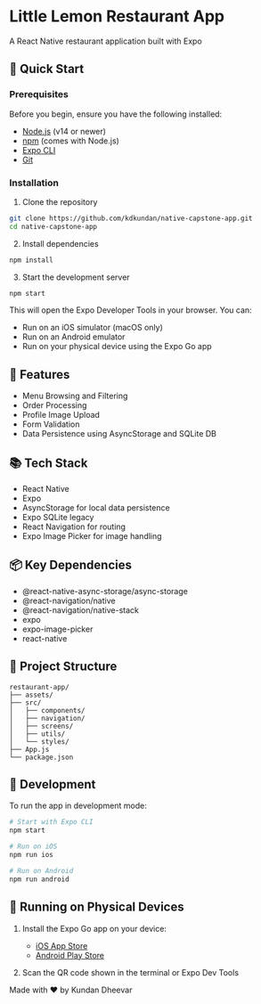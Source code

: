 # Little Lemon Restaurant App

A React Native restaurant application built with Expo

## 🚀 Quick Start

### Prerequisites

Before you begin, ensure you have the following installed:

- [Node.js](https://nodejs.org/) (v14 or newer)
- [npm](https://www.npmjs.com/) (comes with Node.js)
- [Expo CLI](https://docs.expo.dev/get-started/installation/)
- [Git](https://git-scm.com/)

### Installation

1. Clone the repository

```bash
git clone https://github.com/kdkundan/native-capstone-app.git
cd native-capstone-app
```

2. Install dependencies

```bash
npm install
```

3. Start the development server

```bash
npm start
```

This will open the Expo Developer Tools in your browser. You can:

- Run on an iOS simulator (macOS only)
- Run on an Android emulator
- Run on your physical device using the Expo Go app

## 📱 Features

- Menu Browsing and Filtering
- Order Processing
- Profile Image Upload
- Form Validation
- Data Persistence using AsyncStorage and SQLite DB

## 📚 Tech Stack

- React Native
- Expo
- AsyncStorage for local data persistence
- Expo SQLite legacy
- React Navigation for routing
- Expo Image Picker for image handling

## 📦 Key Dependencies

- @react-native-async-storage/async-storage
- @react-navigation/native
- @react-navigation/native-stack
- expo
- expo-image-picker
- react-native

## 📄 Project Structure

```
restaurant-app/
├── assets/
├── src/
│   ├── components/
│   ├── navigation/
│   ├── screens/
│   ├── utils/
│   └── styles/
├── App.js
└── package.json
```

## 🔧 Development

To run the app in development mode:

```bash
# Start with Expo CLI
npm start

# Run on iOS
npm run ios

# Run on Android
npm run android
```

## 📱 Running on Physical Devices

1. Install the Expo Go app on your device:

   - [iOS App Store](https://apps.apple.com/app/apple-store/id982107779)
   - [Android Play Store](https://play.google.com/store/apps/details?id=host.exp.exponent)

2. Scan the QR code shown in the terminal or Expo Dev Tools

Made with ❤️ by Kundan Dheevar
